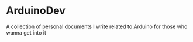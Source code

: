 # ArduinoDev
A collection of personal documents I write related to Arduino for those who wanna get into it
